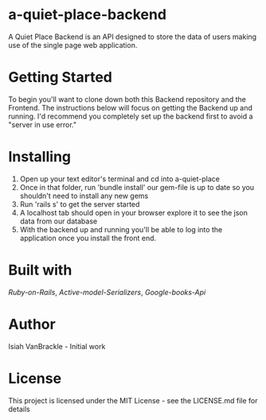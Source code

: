 # a-quiet-place-backend

A Quiet Place Backend is an API designed to store the data of users making use of the single page web application.

# Getting Started
To begin you'll want to clone down both this Backend repository and the Frontend. The instructions below will focus on getting the Backend up and running.  I'd recommend you completely set up the backend first to avoid a "server in use error."

# Installing
1. Open up your text editor's terminal and cd into a-quiet-place
2. Once in that folder, run 'bundle install' our gem-file is up to date so you shouldn't need to install any new gems
3. Run 'rails s' to get the server started
4. A localhost tab should open in your browser explore it to see the json data from our database
5. With the backend up and running you'll be able to log into the application once you install the front end.

# Built with
*Ruby-on-Rails*,
*Active-model-Serializers*, 
*Google-books-Api*


# Author
Isiah VanBrackle - Initial work


# License
This project is licensed under the MIT License - see the LICENSE.md file for details
